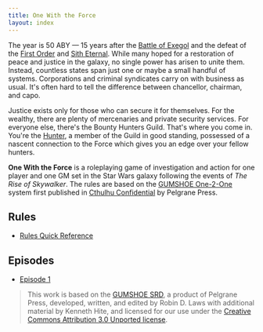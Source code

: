```yaml
---
title: One With the Force
layout: index
---
```


<script>
import Card from "$lib/components/Card.svelte";
import CardBox from "$lib/components/CardBox.svelte";
import ImageFigure from "$lib/components/ImageFigure.svelte";
</script>

The year is 50 ABY &mdash; 15 years after the [Battle of Exegol] and the defeat
of the [First Order] and [Sith Eternal]. While many hoped for a restoration of
peace and justice in the galaxy, no single power has arisen to unite them.
Instead, countless states span just one or maybe a small handful of systems.
Corporations and criminal syndicates carry on with business as usual. It's often
hard to tell the difference between chancellor, chairman, and capo.

[Battle of Exegol]: https://starwars.fandom.com/wiki/Battle_of_Exegol 'Battle of Exegol at Wookieepedia'
[First Order]: https://starwars.fandom.com/wiki/First_Order 'First Order at Wookieepedia'
[Sith Eternal]: https://starwars.fandom.com/wiki/Sith_Eternal 'Sith Eternal at Wookieepedia'

Justice exists only for those who can secure it for themselves. For the wealthy,
there are plenty of mercenaries and private security services. For everyone
else, there's the Bounty Hunters Guild. That's where you come in. You're the
[Hunter], a member of the Guild in good standing, possessed of a nascent
connection to the Force which gives you an edge over your fellow hunters.

[Hunter]: /the-hunter

**One With the Force** is a roleplaying game of investigation and action for one
player and one GM set in the Star Wars galaxy following the events of _The Rise
of Skywalker_. The rules are based on the [GUMSHOE One-2-One] system first
published in [Cthulhu Confidential] by Pelgrane Press.

[GUMSHOE One-2-One]: https://pelgranepress.com/2015/09/09/gumshoe-one-2-one/ 'GUMSHOE One-2-One at Pelgrane Press'
[Cthulhu Confidential]: https://pelgranepress.com/product/cthulhu-confidential/ 'Cthulhu Confidential at Pelgrane Press'

## Rules

- [Rules Quick Reference](/rules/reference)

## Episodes

- [Episode 1](/episode-1)

<ImageFigure 
  caption="by Mike Winkelmann" 
  alt="A futuristic skyline consisting of hexagon shaped buildings with a red light column in its center. A person on a platform in the foreground wearing a jacket with an anarchy symbol on its back watching down at the skyline." 
  src="https://upload.wikimedia.org/wikipedia/commons/a/a0/HEXAGONIA.jpg" 
  href="https://commons.wikimedia.org/wiki/File:HEXAGONIA.jpg"
  title="HEXAGONIA at Wikimedia Commons"
/>

> This work is based on the [GUMSHOE SRD], a product of Pelgrane Press, developed, written, and edited by Robin D. Laws with additional material by Kenneth Hite, and licensed for our use under the [Creative Commons Attribution 3.0 Unported license].

[GUMSHOE SRD]: https://www.pelgranepress.com/index.php/the-gumshoe-system-reference-document/
[Creative Commons Attribution 3.0 Unported license]: http://creativecommons.org/licenses/by/3.0/